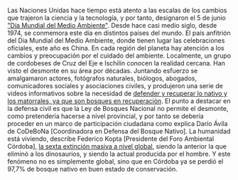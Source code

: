 Las Naciones Unidas hace tiempo está atento a las escalas de los cambios que trajeron la ciencia y la tecnología, y por tanto, designaron el 5 de junio ["Día Mundial del Medio Ambiente"](https://www.un.org/es/events/environmentday/). Desde hace casi medio siglo, desde 1974, se conmemora este día en distintos países del mundo. El país anfitrión del Día Mundial del Medio Ambiente, donde tienen lugar las celebraciones oficiales, este año es China. En cada región del planeta hay atención a los cambios y preocupación por el cuidado del ambiente. 
Localmente, un grupo de cordobeses de Cruz del Eje e Ischilín conocen la realidad cercana. Han visto el desmonte en su área por décadas. Juntando esfuerzo se amalgamaron actores, fotógrafos naturales, biólogos, abogados, comunicadores sociales y asociaciones civiles, y produjeron una serie de videos informativos sobre la necesidad de [defender y recuperar lo nativo y los matorrales, ya que son bosques en recuperación](https://youtu.be/1p9aJ7m-mns). El punto a destacar en la defensa civil es que la Ley de Bosques Nacional no permite el desmonte, como pretendería hacerse a nivel provincial, y por tanto se debería proceder en un marco de participación ciudadana como explica Darío Ávila de CoDeBoNa [Coordinadora en Defensa del Bosque Nativo].
La humanidad está viviendo, describe Federico Kopta [Presidente del Foro Ambiental Córdoba], [la sexta extinción masiva a nivel global](https://www.youtube.com/watch?v=H2n15yqSnMQ&feature=youtu.be), siendo la anterior la que eliminó a los dinosaurios, y siendo la actual producida por el hombre. Y este fenómeno no es simplemente global, sino que en Córdoba ya se perdió el 97,7% de bosque nativo en buen estado de conservación. 

